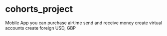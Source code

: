 # cohorts_project

Mobile App you can purchase airtime
send and receive money
create virtual accounts
create foreign USD, GBP
